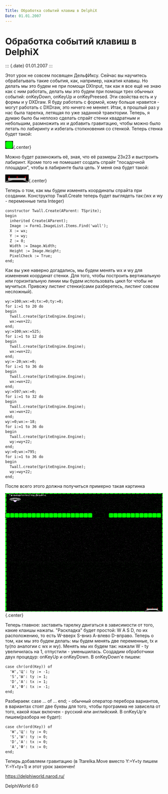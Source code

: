```yaml
---
Title: Обработка событий клавиш в DelphiX
Date: 01.01.2007
---
```



Обработка событий клавиш в DelphiX
==================================

::: {.date}
01.01.2007
:::

Этот урок не совсем посвящен ДельфИксу. Сейчас вы научитесь обрабатывать
такие события, как, например, нажатия клавиш. Но делать мы это будем не
при помощи DXInput, так как я все ещё не знаю как с ним работать, делать
мы это будем при помощи трех обычных событий: onKeyDown, onKeyUp и
onKeyPreesed. Эти свойства есть и у формы и у DXDraw. Я буду работать с
формой, кому больше нравится - могут работать с DXDraw, это ничего не
меняет. Итак, в прошлый раз у нас была тарелка, летящая по уже заданной
траектории. Теперь, я думаю было бы неплохо сделать спрайт стенки
квадратным и небольшим, размножить их и добавить гравитацию, чтобы можно
было летать по лабиринту и избегать столкновения со стенкой. Теперь
стенка будет такой:

![clip0025](clip0025.png){.center}

Можно будет размножить её, зная, что её размеры 23х23 и выстроить
лабиринт. Кроме того не помешает создать спрайт "посадочной площадки",
чтобы в лабиринте была цель. У меня она будет такой:

![clip0026](clip0026.png){.center}

Теперь о том, как мы будем изменять координаты спрайта при создании.
Конструктор Twall.Create теперь будет выглядеть так:(wx и wy -
переменные типа Integer)

    constructor Twall.Create(AParent: TSprite);
    begin
      inherited Create(AParent);
      Image := Form1.ImageList.Items.Find('wall');
      X := wx;
      Y := wy;
      Z := 0;
      Width := Image.Width;
      Height := Image.Height;
      PixelCheck := True;
    end;

Как вы уже наверно догадались, мы будем менять wx и wy для изменения
координат стенки. Для того, чтобы построить вертикальную или
горизнтальную линии мы будем использовать цикл for чтобы не мучиться.
Привожу листинг стенки(сами разберетесь, листинг совсем несложный).

    wy:=100;wx:=0;tx:=0;ty:=0;
    for i:=1 to 20 do
    begin
      Twall.create(SpriteEngine.Engine);
      wx:=wx+22;
    end;
    wy:=100;wx:=525;
    for i:=1 to 12 do
    begin
      Twall.create(SpriteEngine.Engine);
      wx:=wx+22;
    end;
    wy:=-20;wx:=0;
    for i:=1 to 36 do
    begin
      Twall.create(SpriteEngine.Engine);
      wx:=wx+22;
    end;
    wy:=597;wx:=0;
    for i:=1 to 32 do
    begin
      Twall.create(SpriteEngine.Engine);
      wx:=wx+22;
    end;
    wy:=0;wx:=-18;
    for i:=1 to 36 do
    begin
      Twall.create(SpriteEngine.Engine);
      wy:=wy+22;
    end;
    wy:=0;wx:=795;
    for i:=1 to 36 do
    begin
      Twall.create(SpriteEngine.Engine);
      wy:=wy+22;
    end;

После всего этого должна получиться примерно такая картинка

![clip0027](clip0027.png){.center}

Теперь главное: заставить тарелку двигаться в зависимости от того, какие
клаишы нажаты. "Раскладка" будет простой: W A S D, по их расположению,
то есть W-вверх S-вниз А-влево D-вправо. Теперь о том, как мы это будем
делать: мы будем менять две переменные, tx и ty(по аналогии с wx и wy).
Менять мы их будем так: нажали W - ty увеличилась на 1, отпустили -
уменьшилась. Создадим обработчики двух процедур: onKeyUp и onKeyDown. В
onKeyDown\'е пишем:

    case chr(ord(Key)) of
      'W','Ц': ty := -1;
      'S','Ы': ty := 1;
      'D','А': tx := 1;
      'A','Ф': tx := -1;
    end;

Разбираем: case ... of ... end; - обычный оператор перебора вариантов,
в вариантах стоят две буквы для того, чтобы программа не зависела от
того, какой язык включен - русский или английский. В onKeyUp\'е
пишем(разбора не будет):

    case chr(ord(Key)) of
      'W','Ц': ty := 0;
      'S','Ы': ty := 0;
      'D','А': tx := 0;
      'A','Ф': tx := 0;
    end;

Теперь добавляем гравитацию (в Ttarelka.Move вместо Y:=Y+ty пишем
Y:=Y+ty+1) и этот урок закончен!

<https://delphiworld.narod.ru/>

DelphiWorld 6.0
